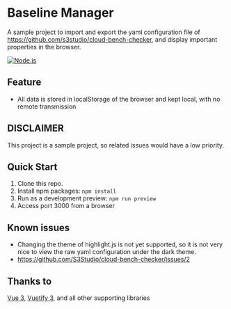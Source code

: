 # Baseline Manager

A sample project to import and export the yaml configuration file of https://github.com/s3studio/cloud-bench-checker, and display important properties in the browser.

[![Node.js](https://github.com/S3Studio/cloud-bench-checker/actions/workflows/baseline_manager_nodejs_test.yml/badge.svg)](https://github.com/S3Studio/cloud-bench-checker/actions/workflows/baseline_manager_nodejs_test.yml)

## Feature
* All data is stored in localStorage of the browser and kept local, with no remote transmission

## DISCLAIMER
This project is a sample project, so related issues would have a low priority.

## Quick Start
1. Clone this repo.
1. Install npm packages: `npm install`
1. Run as a development preview: `npm run preview`
1. Access port 3000 from a browser

## Known issues
* Changing the theme of highlight.js is not yet supported, so it is not very nice to view the raw yaml configuration under the dark theme.
* https://github.com/S3Studio/cloud-bench-checker/issues/2

## Thanks to
[Vue 3](https://v3.vuejs.org/), [Vuetify 3](https://vuetifyjs.com/en/), and all other supporting libraries
